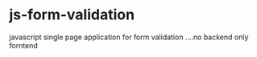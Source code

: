 # js-form-validation
javascript single page application for form validation ....no backend only forntend
